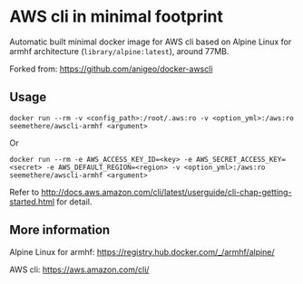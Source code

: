 AWS cli in minimal footprint
============================

Automatic built minimal docker image for AWS cli based on Alpine Linux for armhf architecture (`library/alpine:latest`), around 77MB.

Forked from: https://github.com/anigeo/docker-awscli

## Usage
```
docker run --rm -v <config_path>:/root/.aws:ro -v <option_yml>:/aws:ro seemethere/awscli-armhf <argument>
```

Or

```
docker run --rm -e AWS_ACCESS_KEY_ID=<key> -e AWS_SECRET_ACCESS_KEY=<secret> -e AWS_DEFAULT_REGION=<region> -v <option_yml>:/aws:ro seemethere/awscli-armhf <argument>
```

Refer to <http://docs.aws.amazon.com/cli/latest/userguide/cli-chap-getting-started.html> for detail.

## More information
Alpine Linux for armhf: <https://registry.hub.docker.com/_/armhf/alpine/>

AWS cli: <https://aws.amazon.com/cli/>
